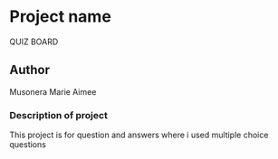 # Project name
QUIZ BOARD
## Author
Musonera Marie Aimee
### Description of project
This project is for question and answers where i used multiple choice questions
